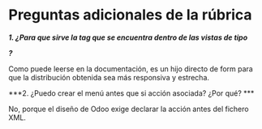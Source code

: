 # Preguntas adicionales de la rúbrica

***1. ¿Para que sirve la tag <sheet/> que se encuentra dentro de las vistas de tipo <Form/>?***

Como puede leerse en la documentación, es un hijo directo de form para que la distribución obtenida sea más responsiva y estrecha.

***2. ¿Puedo crear el menú antes que si acción asociada? ¿Por qué? ***

No, porque el diseño de Odoo exige declarar la acción antes del fichero XML.
